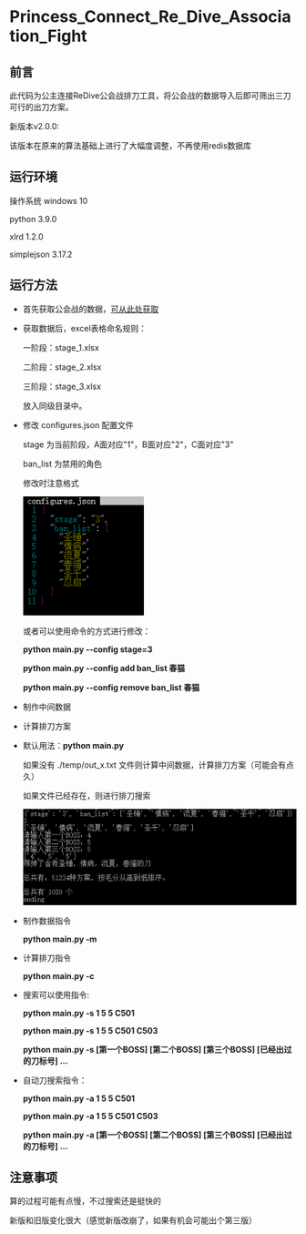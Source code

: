 # Princess_Connect_Re_Dive_Association_Fight

## 前言

此代码为公主连接ReDive公会战排刀工具，将公会战的数据导入后即可筛出三刀可行的出刀方案。

新版本v2.0.0:

该版本在原来的算法基础上进行了大幅度调整，不再使用redis数据库

## 运行环境

操作系统			windows 10

python				3.9.0

xlrd					1.2.0

simplejson		3.17.2

## 运行方法

* 首先获取公会战的数据，[可从此处获取](https://docs.qq.com/sheet/DWkdtR2djbnFiUGRk?tab=ltc6xo&groupUin=21YR5EVZ7QKy8nD7P03Pyw%25253D%25253D&ADUIN=1035977573&ADSESSION=1623336994&ADTAG=CLIENT.QQ.5803_.0&ADPUBNO=27129)

* 获取数据后，excel表格命名规则：

  一阶段：stage_1.xlsx

  二阶段：stage_2.xlsx

  三阶段：stage_3.xlsx

  放入同级目录中。

* 修改 configures.json 配置文件

  stage 为当前阶段，A面对应"1"，B面对应"2"，C面对应"3"

  ban_list 为禁用的角色

  修改时注意格式

  ![](image/image_1.png)

  或者可以使用命令的方式进行修改：

  **python main.py --config stage=3** 

  **python main.py --config add ban_list 春猫** 

  **python main.py --config remove ban_list 春猫** 

* 制作中间数据

* 计算排刀方案

* 默认用法：**python main.py** 

  如果没有 ./temp/out_x.txt 文件则计算中间数据，计算排刀方案（可能会有点久）

  如果文件已经存在，则进行排刀搜索

  ![](image/image_2.png)

* 制作数据指令

  **python main.py -m** 

* 计算排刀指令

  **python main.py -c** 

* 搜索可以使用指令: 

  **python main.py -s 1 5 5 C501** 

  **python main.py -s 1 5 5 C501 C503** 

  **python main.py -s [第一个BOSS] [第二个BOSS] [第三个BOSS] [已经出过的刀标号] ...**   
  
* 自动刀搜索指令：

  **python main.py -a 1 5 5 C501** 

  **python main.py -a 1 5 5 C501 C503** 

  **python main.py -a [第一个BOSS] [第二个BOSS] [第三个BOSS] [已经出过的刀标号] ...**   

  

## 注意事项

算的过程可能有点慢，不过搜索还是挺快的

新版和旧版变化很大（感觉新版改崩了，如果有机会可能出个第三版）
